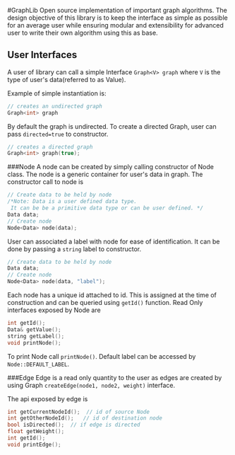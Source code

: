 #GraphLib
Open source implementation of important graph algorithms. The design objective of this library is to keep the interface as simple as possible for an average user while ensuring modular and extensibility for advanced user to write their own algorithm using this as base.

## User Interfaces
A user of library can call a simple Interface `Graph<V> graph` where `V` is the type of user's data(referred to as Value). 

Example of simple instantiation is:

```cpp
// creates an undirected graph
Graph<int> graph
```
By default the graph is undirected. To create a directed Graph, user can pass `directed=true` to constructor.

```cpp
// creates a directed graph
Graph<int> graph(true);
```
###Node
A node can be created by simply calling constructor of Node class. The node is a generic container for user's data in graph. The constructor call to node is

```cpp
// Create data to be held by node
/*Note: Data is a user defined data type.
 It can be be a primitive data type or can be user defined. */
Data data;
// Create node
Node<Data> node(data);
```

User can associated a label with node for ease of identification. It can be done by passing a `string` label to constructor.

```cpp
// Create data to be held by node
Data data;
// Create node
Node<Data> node(data, "label");
```

Each node has a unique id attached to id. This is assigned at the time of construction and can be queried using `getId()` function. Read Only interfaces exposed by Node are

```cpp
int getId();
Data& getValue();
string getLabel();
void printNode();
```
To print Node call `printNode()`. 
Default label can be accessed by `Node::DEFAULT_LABEL`.

###Edge
Edge is a read only quantity to the user as edges are created by using Graph `createEdge(node1, node2, weight)` interface.

The api exposed by edge is 
```cpp
int getCurrentNodeId();  // id of source Node
int getOtherNodeId();   // id of destination node
bool isDirected();	// if edge is directed
float getWeight(); 	
int getId();
void printEdge();
```
